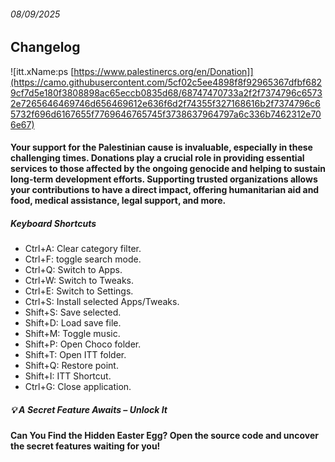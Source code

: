 ###### 08/09/2025

## Changelog

![itt.xName:ps [https://www.palestinercs.org/en/Donation]](https://camo.githubusercontent.com/5cf02c5ee4898f8f92965367dfbf6829cf7d5e180f3808898ac65eccb0835d68/68747470733a2f2f7374796c65732e7265646469746d656469612e636f6d2f74355f327168616b2f7374796c65732f696d6167655f7769646765745f3738637964797a6c336b7462312e706e67)

#### Your support for the Palestinian cause is invaluable, especially in these challenging times. Donations play a crucial role in providing essential services to those affected by the ongoing genocide and helping to sustain long-term development efforts. Supporting trusted organizations allows your contributions to have a direct impact, offering humanitarian aid and food, medical assistance, legal support, and more.

##### Keyboard Shortcuts

- Ctrl+A: Clear category filter.
- Ctrl+F: toggle search mode.
- Ctrl+Q: Switch to Apps.
- Ctrl+W: Switch to Tweaks.
- Ctrl+E: Switch to Settings.
- Ctrl+S: Install selected Apps/Tweaks.
- Shift+S: Save selected.
- Shift+D: Load save file.
- Shift+M: Toggle music.
- Shift+P: Open Choco folder.
- Shift+T: Open ITT folder.
- Shift+Q: Restore point.
- Shift+I: ITT Shortcut.
- Ctrl+G: Close application.

##### 💡 A Secret Feature Awaits – Unlock It

#### Can You Find the Hidden Easter Egg? Open the source code and uncover the secret features waiting for you!
